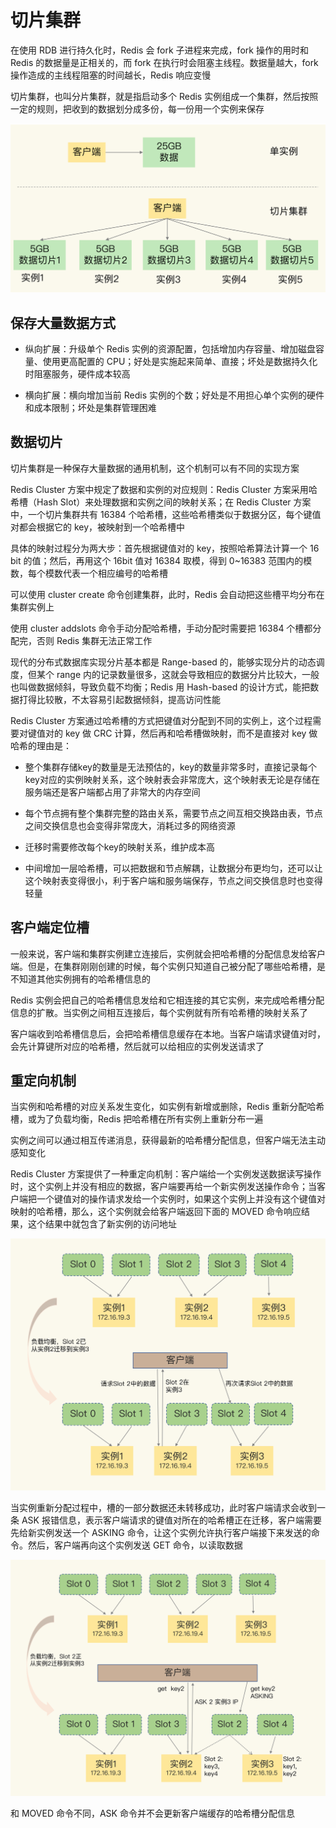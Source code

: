 # 切片集群

在使用 RDB 进行持久化时，Redis 会 fork 子进程来完成，fork 操作的用时和 Redis 的数据量是正相关的，而 fork 在执行时会阻塞主线程。数据量越大，fork 操作造成的主线程阻塞的时间越长，Redis 响应变慢

切片集群，也叫分片集群，就是指启动多个 Redis 实例组成一个集群，然后按照一定的规则，把收到的数据划分成多份，每一份用一个实例来保存

![01](切片集群.assets/01.png)

## 保存大量数据方式

- 纵向扩展：升级单个 Redis 实例的资源配置，包括增加内存容量、增加磁盘容量、使用更高配置的 CPU；好处是实施起来简单、直接；坏处是数据持久化时阻塞服务，硬件成本较高

- 横向扩展：横向增加当前 Redis 实例的个数；好处是不用担心单个实例的硬件和成本限制；坏处是集群管理困难

## 数据切片

切片集群是一种保存大量数据的通用机制，这个机制可以有不同的实现方案

Redis Cluster 方案中规定了数据和实例的对应规则：Redis Cluster 方案采用哈希槽（Hash Slot）来处理数据和实例之间的映射关系；在 Redis Cluster 方案中，一个切片集群共有 16384 个哈希槽，这些哈希槽类似于数据分区，每个键值对都会根据它的 key，被映射到一个哈希槽中

具体的映射过程分为两大步：首先根据键值对的 key，按照哈希算法计算一个 16 bit 的值；然后，再用这个 16bit 值对 16384 取模，得到 0~16383 范围内的模数，每个模数代表一个相应编号的哈希槽

可以使用 cluster create 命令创建集群，此时，Redis 会自动把这些槽平均分布在集群实例上

使用 cluster addslots 命令手动分配哈希槽，手动分配时需要把 16384 个槽都分配完，否则 Redis 集群无法正常工作

现代的分布式数据库实现分片基本都是 Range-based 的，能够实现分片的动态调度，但某个 range 内的记录数量很多，这就会导致相应的数据分片比较大，一般也叫做数据倾斜，导致负载不均衡；Redis 用 Hash-based 的设计方式，能把数据打得比较散，不太容易引起数据倾斜，提高访问性能

Redis Cluster 方案通过哈希槽的方式把键值对分配到不同的实例上，这个过程需要对键值对的 key 做 CRC 计算，然后再和哈希槽做映射，而不是直接对 key 做哈希的理由是：

- 整个集群存储key的数量是无法预估的，key的数量非常多时，直接记录每个key对应的实例映射关系，这个映射表会非常庞大，这个映射表无论是存储在服务端还是客户端都占用了非常大的内存空间

- 每个节点拥有整个集群完整的路由关系，需要节点之间互相交换路由表，节点之间交换信息也会变得非常庞大，消耗过多的网络资源

- 迁移时需要修改每个key的映射关系，维护成本高

- 中间增加一层哈希槽，可以把数据和节点解耦，让数据分布更均匀，还可以让这个映射表变得很小，利于客户端和服务端保存，节点之间交换信息时也变得轻量

## 客户端定位槽

一般来说，客户端和集群实例建立连接后，实例就会把哈希槽的分配信息发给客户端。但是，在集群刚刚创建的时候，每个实例只知道自己被分配了哪些哈希槽，是不知道其他实例拥有的哈希槽信息的

Redis 实例会把自己的哈希槽信息发给和它相连接的其它实例，来完成哈希槽分配信息的扩散。当实例之间相互连接后，每个实例就有所有哈希槽的映射关系了

客户端收到哈希槽信息后，会把哈希槽信息缓存在本地。当客户端请求键值对时，会先计算键所对应的哈希槽，然后就可以给相应的实例发送请求了

## 重定向机制

当实例和哈希槽的对应关系发生变化，如实例有新增或删除，Redis 重新分配哈希槽，或为了负载均衡，Redis 把哈希槽在所有实例上重新分布一遍

实例之间可以通过相互传递消息，获得最新的哈希槽分配信息，但客户端无法主动感知变化

Redis Cluster 方案提供了一种重定向机制：客户端给一个实例发送数据读写操作时，这个实例上并没有相应的数据，客户端要再给一个新实例发送操作命令；当客户端把一个键值对的操作请求发给一个实例时，如果这个实例上并没有这个键值对映射的哈希槽，那么，这个实例就会给客户端返回下面的 MOVED 命令响应结果，这个结果中就包含了新实例的访问地址

![02](切片集群.assets/02.png)

当实例重新分配过程中，槽的一部分数据还未转移成功，此时客户端请求会收到一条 ASK 报错信息，表示客户端请求的键值对所在的哈希槽正在迁移，客户端需要先给新实例发送一个 ASKING 命令，让这个实例允许执行客户端接下来发送的命令。然后，客户端再向这个实例发送 GET 命令，以读取数据

![03](切片集群.assets/03.png)

和 MOVED 命令不同，ASK 命令并不会更新客户端缓存的哈希槽分配信息